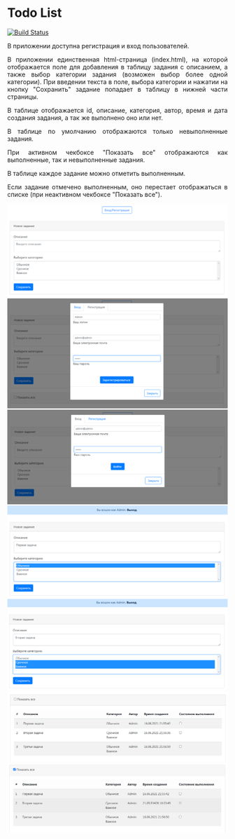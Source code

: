 # Todo List
[![Build Status](https://travis-ci.com/EvgeniyDanisevich/job4j_todo.svg?branch=master)](https://travis-ci.com/EvgeniyDanisevich/job4j_todo)
<p style="text-align: justify">
В приложении доступна регистрация и вход пользователей.

<p style="text-align: justify">
В приложении единственная html-страница (index.html), на которой отображается поле для добавления в таблицу задания с описанием, а также выбор категории задания (возможен выбор более одной категории). 
При введении текста в поле, выбора категории и нажатии на кнопку "Сохранить" задание попадает в таблицу в нижней части страницы.

<p style="text-align: justify">
В таблице отображается id, описание, категория, автор, время и дата создания задания, а так же выполнено оно или нет. 

<p style="text-align: justify">
В таблице по умолчанию отображаются только невыполненные задания.

<p style="text-align: justify">
При активном чекбоксе "Показать все" отображаются как выполненные, так и невыполненные задания.

<p style="text-align: justify">
В таблице каждое задание можно отметить выполненным.

<p style="text-align: justify">
Если задание отмечено выполненным, оно перестает отображаться в списке (при неактивном чекбоксе "Показать все").

![alt text](images/image1.png)
![alt text](images/image2.png)
![alt text](images/image3.png)
![alt text](images/image4.png)
![alt text](images/image5.png)
![alt text](images/image6.png)
![alt text](images/image7.png)